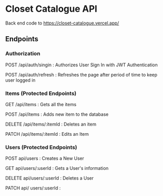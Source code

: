# Closet Catalogue API

Back end code to https://closet-catalogue.vercel.app/

## Endpoints 

### Authorization 
POST /api/auth/singin : Authorizes User Sign In with JWT Authentication 

POST /api/auth/refresh : Refreshes the page after period of time to keep user logged in

### Items (Protected Endpoints)
GET /api/items : Gets all the items

POST /api/items : Adds new item to the database

DELETE /api/items/:itemId : Deletes an item 

PATCH /api/items/:itemId : Edits an Item

### Users (Protected Endpoints)
POST api/users : Creates a New User

GET api/users/:userId : Gets a User's information 

DELETE api/users/:userId : Deletes a User

PATCH api/ users/:userId : 









